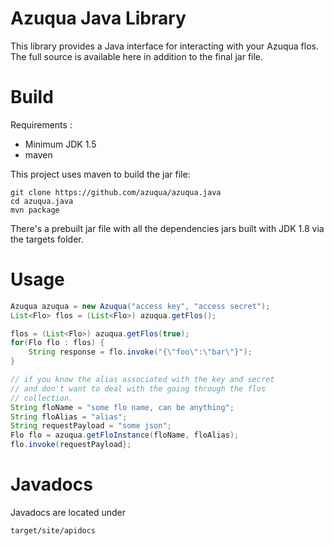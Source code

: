 Azuqua Java Library
===================

This library provides a Java interface for interacting with your Azuqua flos. The full source is available here in addition to the final jar file.

Build
=====

Requirements :
 
* Minimum JDK 1.5
* maven

This project uses maven to build the jar file:
 	
```
git clone https://github.com/azuqua/azuqua.java
cd azuqua.java
mvn package
```

There's a prebuilt jar file with all the dependencies jars built with JDK 1.8 via the targets folder.


Usage
=====

```java
Azuqua azuqua = new Azuqua("access key", "access secret");
List<Flo> flos = (List<Flo>) azuqua.getFlos();

flos = (List<Flo>) azuqua.getFlos(true);		
for(Flo flo : flos) {
	String response = flo.invoke("{\"foo\":\"bar\"}");
}

// if you know the alias associated with the key and secret 
// and don't want to deal with the going through the flos 
// collection.
String floName = "some flo name, can be anything";
String floAlias = "alias";
String requestPayload = "some json";
Flo flo = azuqua.getFloInstance(floName, floAlias);
flo.invoke(requestPayload};
```

Javadocs 
========

Javadocs are located under 

`target/site/apidocs`



